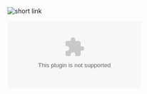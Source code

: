 ![short link](https://gg.gg/resilio)

![full link](https://softpedia-secure-download.com/dl/891bfd31312c5d4a5862d64f5166084d/64019352/100234188/software/internet/sharing/Resilio-Sync_x64.exe)

